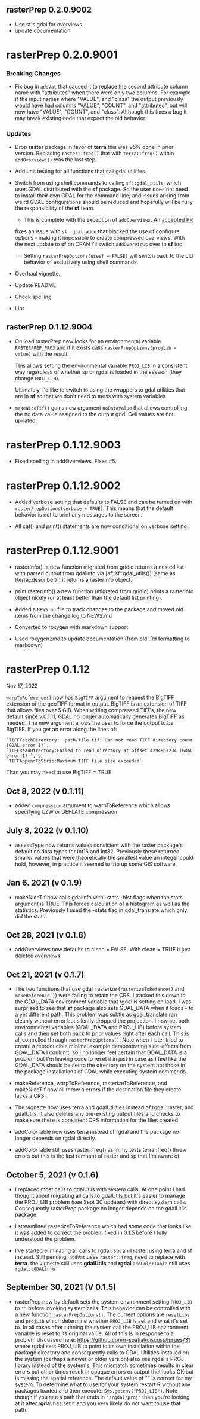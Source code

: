
## rasterPrep 0.2.0.9002

  * Use sf's gdal for overviews.
  * update documentation


# rasterPrep 0.2.0.9001

### Breaking Changes

  * Fix bug in `addVat` that caused it to replace the second 
  attribute column name with "attributes" when there were only two columns.
  For example if the input names where  "VALUE", and "class" the output 
  previously would have had columns  "VALUE", "COUNT", and "attributes", 
  but will now have "VALUE", "COUNT", and "class". Although this fixes a bug it
  may break existing code that expect the old behavior.

### Updates
  * Drop **raster** package in favor of **terra** this was 95% done in prior 
  version.  Replacing `raster::freq()` that with `terra::freq()` within
  `addOverviews()` was the last step.
  
  * Add unit testing for all functions that call gdal utilities.
  
  * Switch from using shell commands to calling `sf::gdal_utils`, 
  which uses GDAL distributed with the **sf**
  package. So the user does not need to install their own GDAL for the 
  command line; and issues arising from weird GDAL configurations should be
  reduced and hopefully will be fully the responsibility of the **sf** team.
    * This is complete with the exception of `addOverviews`. An 
    [accepted PR](https://github.com/r-spatial/sf/pull/2323)
    
    fixes an issue with `sf::gdal_addo` that blocked the use of 
    configure options - making it impossible to create compressed overviews. 
    With the next update to **sf** on CRAN I'll switch `addOverviews` over to
    **sf** too.
    * Setting `rasterPrepOptions(usesf = FALSE)` will switch back to the old 
    behavior of exclusively using shell commands.
  
  * Overhaul vignette.
  * Update README.
  * Check spelling
  * Lint

## rasterPrep 0.1.12.9004

* On load rasterPrep now looks for an environmental variable `RASTERPREP_PROJ` 
  and if it exists calls `rasterPrepOptions(projLib = value)` with the result.

  This allows setting the environmental variable `PROJ_LIB` in a consistent way 
  regardless of whether sp or rgdal is loaded in the session 
  (they change `PROJ_LIB`).  

  Ultimately, I'd like to switch to using the wrappers to gdal utilities that
  are in **sf** so that we don't need to mess with system variables.

* `makeNiceTif()` gains new argument `noDataValue` that allows controlling the
  no data value assigned to the output grid. Cell values are not updated.

# rasterPrep 0.1.12.9003

* Fixed spelling in addOverviews. Fixes #5.

# rasterPrep 0.1.12.9002

* Added verbose setting that defaults to FALSE and can be turned on with `rasterPrepOptions(verbose = TRUE)`.  This means that the default behavior is 
not to print any messages to the screen.

* All cat() and print() statements are now conditional on verbose setting.

# rasterPrep 0.1.12.9001

* rasterInfo(), a new function migrated from gridio returns a nested list with
parsed output from gdalinfo via [sf::sf::gdal_utils()] 
(same as [terra::describe()]) it returns a rasterInfo object.

* print.rasterInfo() a new function (migrated from gridio) prints a rasterInfo
object nicely (or at least better than the default list printing).

* Added a `NEWS.md` file to track changes to the package and moved old items from
the change log to NEWS.md

* Converted to roxygen with markdown support

* Used roxygen2md to update documentation (from old .Rd formatting to markdown)


# rasterPrep 0.1.12
Nov 17, 2022 

`warpToReference()` now has `BigTIFF` argument to request the BigTIFF extension
of the geoTIFF format in output.
BigTIFF is an extension of TIFF that allows files 
over 5 GiB. When writing compressed TIFFs, the new default since v.0.1.11, 
GDAL no longer automatically generates BigTIFF as needed. The new argument 
allows the user to force the output to be BigTIFF. If you get an error along 
the lines of:

    `TIFFFetchDirectory:  path/file.tif: Can not read TIFF directory count (GDAL error 1)`, 
    `TIFFReadDirectory:Failed to read directory at offset 4294967234 (GDAL error 1)'`, or
    `TIFFAppendToStrip:Maximum TIFF file size exceeded` 

Than you may need to use BigTIFF = TRUE

## Oct 8, 2022 (v 0.1.11) 

* added `compression` argument to warpToReference which allows specifying LZW 
or DEFLATE compression.

## July 8, 2022 (v 0.1.10) 

* assessType now returns values consistent with the raster package's default no data types for Int16 and Int32. Previously these returned smaller values that were theoretically the smallest value an integer could hold, however, in practice it seemed to trip up some GIS software.

## Jan 6. 2021 (v 0.1.9) 
* makeNiceTif now calls gdalinfo with -stats -hist flags when the stats argument 
is TRUE. This forces calculation of a histogram as well as the statistics. 
Previously I used the -stats flag in gdal_translate which only did the stats.

## Oct 28, 2021 (v 0.1.8)

* addOverviews now defaults to clean = FALSE. With clean = TRUE it just deleted overviews.

## Oct 21, 2021 (v 0.1.7)

* The two functions that use gdal_rasterize (`rasterizeToRefence()` and `makeReference()`) were failing to retain the CRS. I tracked this down to the GDAL_DATA environment variable that rgdal is setting on load.  I was surprised to see that **sf** package also sets GDAL_DATA when it loads - to a yet different path. This problem was subtle as gdal_translate ran cleanly without error but silently dropped the projection. I now set both environmental variables (GDAL_DATA and PROJ_LIB) before system calls and then set both back to prior values right after each call.  This is all controlled through `rasterPrepOptions()`.  Note when I later tried to create a reproducible minimal example demonstrating side-effects from GDAL_DATA I couldn't; so I no longer feel certain that GDAL_DATA is a problem but I'm leaving code to reset it in just in case as I feel like the GDAL_DATA should be set to the directory on the system not those in the package installations of GDAL while executing system commands.

* makeReference, warpToReference, rasterizeToReference, and makeNiceTif now all
throw a errors if the destination file they create lacks a CRS.  

* The vignette now uses terra and gdalUtilities instead of rgdal, raster, and 
gdalUtils. It also deletes any pre-existing output files and checks to make sure
there is consistent CRS information for the files created.

* addColorTable now uses terra instead of rgdal and the package no longer 
depends on rgdal directly.

* addColorTable still uses raster::freq() as in my tests terra::freq() threw
errors but this is the last remnant of raster and sp that I'm aware of.
  

## October 5, 2021 (v 0.1.6)

* I replaced most calls to gdalUtils with system calls.  At one point I had 
thought about migrating all calls to gdalUtils but it's easier to manage the PROJ_LIB problem (see Sept 30 updates) with direct system calls. Consequently rasterPrep package no longer depends on the gdalUtils package. 

* I streamlined rasterizeToReference which had some code that looks like it was
added to correct the problem fixed in 0.1.5 before I fully understood the problem.

* I've started eliminating all calls to rgdal, sp, and raster using terra and 
sf instead. Still pending:
  `addVat` uses `raster::freq`, need to replace with **terra**.
  the vignette still uses **gdalUtils** and **rgdal** 
  `addColorTable` still uses `rgdal::GDALinfo`

## September 30, 2021 (V 0.1.5)

* rasterPrep now by default sets the system environment setting  `PROJ_LIB` to  `""` before invoking system calls. This behavior can be controlled with a new function `rasterPrepOptions()`. The current options are `resetLibs` and `projLib` which determine whether `PROJ_LIB` is set and what it's set to.  In all cases after running the system call the PROJ_LIB environment variable is reset to its original value. All of this is in response to a problem discussed here:  https://github.com/r-spatial/discuss/issues/31 where rgdal sets PROJ_LIB to point to its own installation within the package directory and consequently calls to GDAL Utilities installed on the system (perhaps a newer or older version) also use rgdal's PROJ library instead of the system's.  This mismatch sometimes results in clear errors but other times result in opaque errors or output that looks OK but is missing the spatial reference. The default value of "" is correct for my system. To determine what to use for your system restart R without any packages loaded and then execute: `Sys.getenv("PROJ_LIB")`.  Note though if you see a path that ends in `"/rgdal/proj"` than you're looking at it after **rgdal** has set it and you very likely do not want to use that path. 



